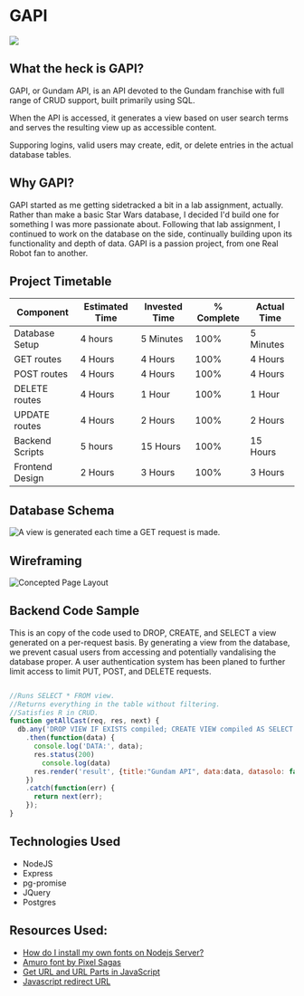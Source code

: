 # GAPI

<p style="align:center"><img src="https://git.generalassemb.ly/herrerasean3/GAPI/blob/master/images/logo_transparent.png"/></p>

## What the heck is GAPI?

GAPI, or Gundam API, is an API devoted to the Gundam franchise with full range of CRUD support, built primarily using SQL.

When the API is accessed, it generates a view based on user search terms and serves the resulting view up as accessible content.

Supporing logins, valid users may create, edit, or delete entries in the actual database tables.

## Why GAPI?

GAPI started as me getting sidetracked a bit in a lab assignment, actually. Rather than make a basic Star Wars database, I decided I'd build one for something I was more passionate about. Following that lab assignment, I continued to work on the database on the side, continually building upon its functionality and depth of data. GAPI is a passion project, from one Real Robot fan to another.

## Project Timetable

Component | Estimated Time | Invested Time | % Complete | Actual Time 
--- | --- |--- |--- |---
Database Setup | 4 hours | 5 Minutes | 100% | 5 Minutes 
GET routes | 4 Hours | 4 Hours | 100% | 4 Hours
POST routes | 4 Hours | 4 Hours | 100% | 4 Hours
DELETE routes | 4 Hours | 1 Hour | 100% | 1 Hour
UPDATE routes | 4 Hours | 2 Hours | 100% | 2 Hours
Backend Scripts | 5 hours | 15 Hours | 100% | 15 Hours
Frontend Design | 2 Hours | 3 Hours | 100% | 3 Hours

## Database Schema

![A view is generated each time a GET request is made.](https://git.generalassemb.ly/herrerasean3/GAPI/blob/master/images/20170508_090808.jpg)

## Wireframing

![Concepted Page Layout](https://git.generalassemb.ly/herrerasean3/GAPI/blob/master/images/20170508_084406.jpg)

## Backend Code Sample

This is an copy of the code used to DROP, CREATE, and SELECT a view generated on a per-request basis. By generating a view from the database, we prevent casual users from accessing and potentially vandalising the database proper. A user authentication system has been planed to further limit access to limit PUT, POST, and DELETE requests.

```javascript

//Runs SELECT * FROM view.
//Returns everything in the table without filtering.
//Satisfies R in CRUD.
function getAllCast(req, res, next) {
  db.any('DROP VIEW IF EXISTS compiled; CREATE VIEW compiled AS SELECT * FROM castmember, factionList, seriesEra, serieslist, mobileweapon, manufacturer, voiceactor WHERE (factionList.faction_id = castmember.faction) AND (mobileweapon.mobileweapon_id = castmember.mobile_weapon) AND (manufacturer.manufacturer_id = mobileweapon.manufacturer) AND (voiceactor.voice_id = castmember.voice_actor) AND (serieslist.series_id = castmember.appears_in) AND (seriesEra.era_id = serieslist.series_era) ORDER BY cast_id ASC; select cast_name, faction_name, model, english_voice, japanese_voice, era_name from compiled')
    .then(function(data) {
      console.log('DATA:', data);
      res.status(200)
        console.log(data)
      res.render('result', {title:"Gundam API", data:data, datasolo: false});
    })
    .catch(function(err) {
      return next(err);
    });
}

```

## Technologies Used

* NodeJS
* Express
* pg-promise
* JQuery
* Postgres

## Resources Used:

* [How do I install my own fonts on Nodejs Server?](http://stackoverflow.com/questions/18369600/how-do-i-install-my-own-fonts-on-nodejs-server)
* [Amuro font by Pixel Sagas](http://www.fontspace.com/pixel-sagas/amuro)
* [Get URL and URL Parts in JavaScript](https://css-tricks.com/snippets/javascript/get-url-and-url-parts-in-javascript/)
* [Javascript redirect URL](http://www.rapidtables.com/web/dev/javascript-redirect.htm)
